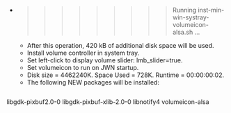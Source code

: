 * >>>>>>>>> Running inst-min-win-systray-volumeicon-alsa.sh ...
  * After this operation, 420 kB of additional disk space will be used.
  * Install volume controller in system tray.
  * Set left-click to display volume slider: lmb_slider=true.
  * Set volumeicon to run on JWN startup.
  * Disk size = 4462240K. Space Used = 728K. Runtime = 00:00:00:02.
  * The following NEW packages will be installed:
  ```bash
libgdk-pixbuf2.0-0 libgdk-pixbuf-xlib-2.0-0 libnotify4 volumeicon-alsa
  ```
